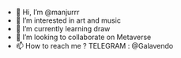 - 👋 Hi, I’m @manjurrr
- 👀 I’m interested in art and music
- 🌱 I’m currently learning draw
- 💞️ I’m looking to collaborate on Metaverse
- 📫 How to reach me ? TELEGRAM : @Galavendo

<!---
manjurrr/manjurrr is a ✨ special ✨ repository because its `README.md` (this file) appears on your GitHub profile.
You can click the Preview link to take a look at your changes.
--->
